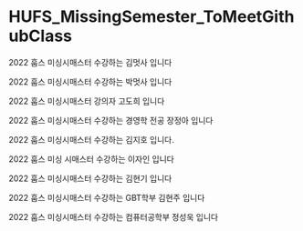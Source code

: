 # HUFS_MissingSemester_ToMeetGithubClass




2022 훕스 미싱시매스터 수강하는 김멋사 입니다

2022 훕스 미싱시매스터 수강하는 박멋사 입니다

2022 훕스 미싱시매스터 강의자 고도희 입니다


2022 훕스 미싱시매스터 수강하는 경영학 전공 장정아 입니다

2022 훕스 미싱시매스터 수강하는 김지호 입니다.

2022 훕스 미싱 시매스터 수강하는 이자인 입니다

2022 훕스 미싱시매스터 수강하는 김현기 입니다

2022 훕스 미싱시매스터 수강하는 GBT학부 김현주 입니다

2022 훕스 미싱시매스터 수강하는 컴퓨터공학부 정성욱 입니다

